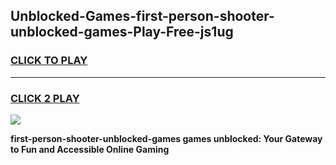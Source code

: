 
## Unblocked-Games-first-person-shooter-unblocked-games-Play-Free-js1ug
<h3>
<a href="https://premium76.site?title=first-person-shooter-unblocked-games&ref=22A">CLICK TO PLAY</a></h3>
<hr>

<h3>
<a href="https://premium76.site?title=first-person-shooter-unblocked-games&ref=22A">CLICK 2 PLAY</a>
  
</h3>

<a href="https://premium76.site?title=first-person-shooter-unblocked-games&ref=22A"><img src="https://clearcache.store/games.png"></a>


**first-person-shooter-unblocked-games games unblocked: Your Gateway to Fun and Accessible Online Gaming**
